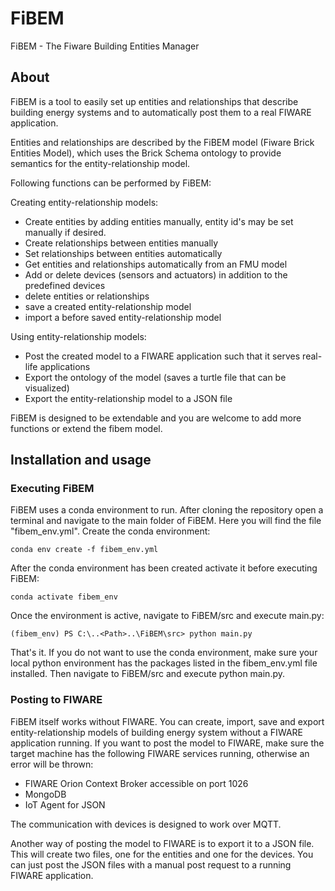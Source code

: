 # FiBEM
FiBEM - The Fiware Building Entities Manager

## About
FiBEM is a tool to easily set up entities and relationships that describe
building energy systems and to automatically post them to a real FIWARE application.

Entities and relationships are described by the FiBEM model (Fiware Brick Entities Model),
which uses the Brick Schema ontology to provide semantics for the entity-relationship model.


Following functions can be performed by FiBEM:

Creating entity-relationship models:
* Create entities by adding entities manually, entity id's may be set manually if desired.
* Create relationships between entities manually
* Set relationships between entities automatically
* Get entities and relationships automatically from an FMU model
* Add or delete devices (sensors and actuators) in addition to the predefined devices
* delete entities or relationships
* save a created entity-relationship model
* import a before saved entity-relationship model

Using entity-relationship models:
* Post the created model to a FIWARE application such that it serves real-life applications
* Export the ontology of the model (saves a turtle file that can be visualized)
* Export the entity-relationship model to a JSON file


FiBEM is designed to be extendable and you are welcome to add more functions or
extend the fibem model.


## Installation and usage

### Executing FiBEM
FiBEM uses a conda environment to run. After cloning the repository open a terminal
and navigate to the main folder of FiBEM. Here you will find the file "fibem_env.yml".
Create the conda environment:
```
conda env create -f fibem_env.yml
```

After the conda environment has been created activate it before executing FiBEM:
```
conda activate fibem_env
```

Once the environment is active, navigate to FiBEM/src and execute main.py:
```
(fibem_env) PS C:\..<Path>..\FiBEM\src> python main.py
```

That's it. If you do not want to use the conda environment, make sure your local
python environment has the packages listed in the fibem_env.yml file installed.
Then navigate to FiBEM/src and execute python main.py.


### Posting to FIWARE
FiBEM itself works without FIWARE. You can create, import, save and export
entity-relationship models of building energy system without a FIWARE application
running. If you want to post the model to FIWARE, make sure the target machine
has the following FIWARE services running, otherwise an error will be thrown:
- FIWARE Orion Context Broker accessible on port 1026
- MongoDB
- IoT Agent for JSON

The communication with devices is designed to work over MQTT.

Another way of posting the model to FIWARE is to export it to a JSON file. This
will create two files, one for the entities and one for the devices. You can
just post the JSON files with a manual post request to a running FIWARE
application.
